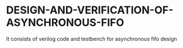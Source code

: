 # DESIGN-AND-VERIFICATION-OF-ASYNCHRONOUS-FIFO
It consists of verilog code and testbench for asynchronous fifo design
